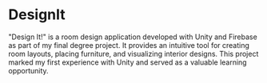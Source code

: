 # DesignIt
"Design It!" is a room design application developed with Unity and Firebase as part of my final degree project. It provides an intuitive tool for creating room layouts, placing furniture, and visualizing interior designs. This project marked my first experience with Unity and served as a valuable learning opportunity.
